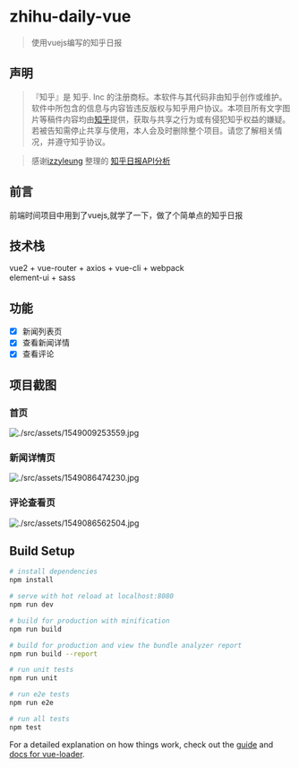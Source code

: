 # zhihu-daily-vue

> 使用vuejs编写的知乎日报
## 声明
>『知乎』是 知乎. Inc 的注册商标。本软件与其代码非由知乎创作或维护。软件中所包含的信息与内容皆违反版权与知乎用户协议。本项目所有文字图片等稿件内容均由[知乎](https://www.zhihu.com)提供，获取与共享之行为或有侵犯知乎权益的嫌疑。若被告知需停止共享与使用，本人会及时删除整个项目。请您了解相关情况，并遵守知乎协议。

> 感谢[izzyleung](https://github.com/izzyleung) 整理的 [知乎日报API分析](https://github.com/izzyleung/ZhihuDailyPurify/wiki/%E7%9F%A5%E4%B9%8E%E6%97%A5%E6%8A%A5-API-%E5%88%86%E6%9E%90) 
## 前言
前端时间项目中用到了vuejs,就学了一下，做了个简单点的知乎日报

## 技术栈
vue2 + vue-router + axios + vue-cli + webpack  
element-ui + sass

## 功能
- [x] 新闻列表页
- [x] 查看新闻详情
- [x] 查看评论

## 项目截图
### 首页
![./src/assets/1549009253559.jpg](./src/assets/1549009253559.jpg)

### 新闻详情页
![./src/assets/1549086474230.jpg](./src/assets/1549086474230.jpg)

### 评论查看页
![./src/assets/1549086562504.jpg](./src/assets/1549086562504.jpg)

## Build Setup

``` bash
# install dependencies
npm install

# serve with hot reload at localhost:8080
npm run dev

# build for production with minification
npm run build

# build for production and view the bundle analyzer report
npm run build --report

# run unit tests
npm run unit

# run e2e tests
npm run e2e

# run all tests
npm test
```

For a detailed explanation on how things work, check out the [guide](http://vuejs-templates.github.io/webpack/) and [docs for vue-loader](http://vuejs.github.io/vue-loader).
